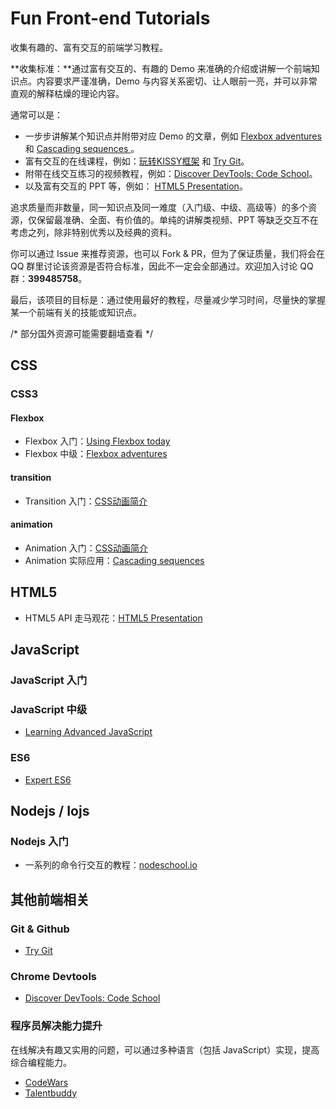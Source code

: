 # Fun Front-end Tutorials


收集有趣的、富有交互的前端学习教程。

**收集标准：**通过富有交互的、有趣的 Demo 来准确的介绍或讲解一个前端知识点。内容要求严谨准确，Demo 与内容关系密切、让人眼前一亮，并可以非常直观的解释枯燥的理论内容。

通常可以是：

* 一步步讲解某个知识点并附带对应 Demo 的文章，例如 [Flexbox adventures](http://chriswrightdesign.com/experiments/flexbox-adventures/) 和 [Cascading sequences
](http://chriswrightdesign.com/experiments/cascading/)。
* 富有交互的在线课程，例如：[玩转KISSY框架](http://www.imooc.com/code/3684) 和 [Try Git](https://try.github.io/levels/1/challenges/1)。
* 附带在线交互练习的视频教程，例如：[Discover DevTools: Code School](http://discover-devtools.codeschool.com/)。
* 以及富有交互的 PPT 等，例如： [HTML5 Presentation](http://slides.html5rocks.com/#landing-slide)。


追求质量而非数量，同一知识点及同一难度（入门级、中级、高级等）的多个资源，仅保留最准确、全面、有价值的。单纯的讲解类视频、PPT 等缺乏交互不在考虑之列，除非特别优秀以及经典的资料。

你可以通过 Issue 来推荐资源，也可以 Fork & PR，但为了保证质量，我们将会在 QQ 群里讨论该资源是否符合标准，因此不一定会全部通过。欢迎加入讨论 QQ 群：**399485758**。

最后，该项目的目标是：通过使用最好的教程，尽量减少学习时间，尽量快的掌握某一个前端有关的技能或知识点。

/* 部分国外资源可能需要翻墙查看 */

## CSS

### CSS3

#### Flexbox

* Flexbox 入门：[Using Flexbox today](http://chriswrightdesign.com/experiments/using-flexbox-today/)
* Flexbox 中级：[Flexbox adventures](http://chriswrightdesign.com/experiments/flexbox-adventures/)

#### transition

* Transition 入门：[CSS动画简介](c-users-fuguo-appdata-local-temp-gitbook2lark-153a3022d07bea00fb)


#### animation

* Animation 入门：[CSS动画简介](c-users-fuguo-appdata-local-temp-gitbook2lark-153a3022d07bea00fb)
* Animation 实际应用：[Cascading sequences](http://chriswrightdesign.com/experiments/cascading/)


## HTML5

* HTML5 API 走马观花：[HTML5 Presentation](http://slides.html5rocks.com/#landing-slide)

## JavaScript

### JavaScript 入门


### JavaScript 中级

* [Learning Advanced JavaScript](http://ejohn.org/apps/learn/)


### ES6

* [Expert ES6](http://tagtree.io/courses/expert-es6/do)


## Nodejs / Iojs

### Nodejs 入门

* 一系列的命令行交互的教程：[nodeschool.io](http://nodeschool.io/)


## 其他前端相关

### Git & Github

* [Try Git](https://try.github.io/levels/1/challenges/1)

### Chrome Devtools

* [Discover DevTools: Code School](http://discover-devtools.codeschool.com/)

### 程序员解决能力提升

在线解决有趣又实用的问题，可以通过多种语言（包括 JavaScript）实现，提高综合编程能力。

* [CodeWars](http://www.codewars.com/)
* [Talentbuddy](https://www.talentbuddy.co/)
